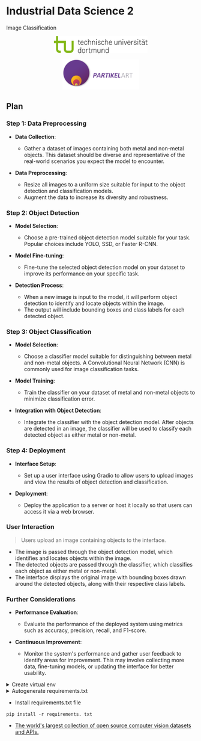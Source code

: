 # Industrial Data Science 2

<p>Image Classification</p>

<p align="center">
  <img src="https://github.com/r-a-j/IDS-Image-Classification/blob/main/assets/uni-logo.svg" height="45px" width="250px"/>
</p>

<p align="center">
  <img src="https://github.com/r-a-j/IDS-Image-Classification/blob/main/assets/company-logo.png" height="80px" width="204px"/>
</p>

## Plan

### Step 1: Data Preprocessing
- **Data Collection**: 
  - Gather a dataset of images containing both metal and non-metal objects. This dataset should be diverse and representative of the real-world scenarios you expect the model to encounter.
  
- **Data Preprocessing**: 
  - Resize all images to a uniform size suitable for input to the object detection and classification models. 
  - Augment the data to increase its diversity and robustness.

### Step 2: Object Detection
- **Model Selection**: 
  - Choose a pre-trained object detection model suitable for your task. Popular choices include YOLO, SSD, or Faster R-CNN.
  
- **Model Fine-tuning**: 
  - Fine-tune the selected object detection model on your dataset to improve its performance on your specific task.
  
- **Detection Process**: 
  - When a new image is input to the model, it will perform object detection to identify and locate objects within the image. 
  - The output will include bounding boxes and class labels for each detected object.

### Step 3: Object Classification
- **Model Selection**: 
  - Choose a classifier model suitable for distinguishing between metal and non-metal objects. A Convolutional Neural Network (CNN) is commonly used for image classification tasks.
  
- **Model Training**: 
  - Train the classifier on your dataset of metal and non-metal objects to minimize classification error.
  
- **Integration with Object Detection**: 
  - Integrate the classifier with the object detection model. After objects are detected in an image, the classifier will be used to classify each detected object as either metal or non-metal.

### Step 4: Deployment
- **Interface Setup**: 
  - Set up a user interface using Gradio to allow users to upload images and view the results of object detection and classification.
  
- **Deployment**: 
  - Deploy the application to a server or host it locally so that users can access it via a web browser.

### User Interaction
> Users upload an image containing objects to the interface.
- The image is passed through the object detection model, which identifies and locates objects within the image.
- The detected objects are passed through the classifier, which classifies each object as either metal or non-metal.
- The interface displays the original image with bounding boxes drawn around the detected objects, along with their respective class labels.

### Further Considerations
- **Performance Evaluation**: 
  - Evaluate the performance of the deployed system using metrics such as accuracy, precision, recall, and F1-score.
  
- **Continuous Improvement**: 
  - Monitor the system's performance and gather user feedback to identify areas for improvement. This may involve collecting more data, fine-tuning models, or updating the interface for better usability.

<details>
  <summary>Create virtual env</summary>
 
<!--START_SECTION:activity-->

```console
python -m venv .venv
```

if script execution policy error:
```console
Set-ExecutionPolicy Unrestricted -Scope Process
```

activate virtual environment:
```console
.venv\Scripts\activate
```

or

```console
.\venv\Scripts\Activate.ps1
```
<!--END_SECTION:activity-->

</details>

<details>
  <summary>Autogenerate requirements.txt</summary>
 
<!--START_SECTION:activity-->

<details>
  <summary>option 1</summary>
 
<!--START_SECTION:activity-->

```console
pip install pipreqs
```

```console
pipreqs
```
Detail reference: [here](https://precious-jalebi-a6ee2b.netlify.app/development-docs/#generate-automatic-requirementstxt)


<!--END_SECTION:activity-->

</details>

<details>
  <summary>option 2</summary>
 
<!--START_SECTION:activity-->

```console
pip install pigar
```

```console
pigar generate
```

<!--END_SECTION:activity-->

</details>

<!--END_SECTION:activity-->

</details>

- Install requirements.txt file

```console
pip install -r requirements. txt
```

- [The world's largest collection of open source computer vision datasets and APIs.](https://universe.roboflow.com/)

